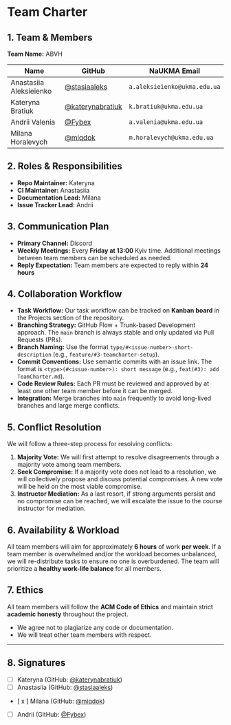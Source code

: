 # Team Charter

## 1. Team & Members

**Team Name:** ABVH

| Name | GitHub | NaUKMA Email |
|------|---------|--------------|
| Anastasiia Aleksieienko | [@stasiaaleks](https://github.com/stasiaaleks) | `a.aleksieienko@ukma.edu.ua` |
| Kateryna Bratiuk | [@katerynabratiuk](https://github.com/katerynabratiuk) | `k.bratiuk@ukma.edu.ua` |
| Andrii Valenia | [@Fybex](https://github.com/Fybex) | `a.valenia@ukma.edu.ua` |
| Milana Horalevych | [@miqdok](https://github.com/miqdok) | `m.horalevych@ukma.edu.ua` |

## 2. Roles & Responsibilities

* **Repo Maintainer:** Kateryna
* **CI Maintainer:** Anastasiia
* **Documentation Lead:** Milana
* **Issue Tracker Lead:** Andrii

## 3. Communication Plan

* **Primary Channel:** Discord
* **Weekly Meetings:** Every **Friday at 13:00** Kyiv time. Additional meetings between team members can be scheduled as needed.
* **Reply Expectation:** Team members are expected to reply within **24 hours**

## 4. Collaboration Workflow

* **Task Workflow:** Our task workflow can be tracked on **Kanban board** in the Projects section of the repository.
* **Branching Strategy:** GitHub Flow + Trunk-based Development approach. The `main` branch is always stable and only updated via Pull Requests (PRs).
* **Branch Naming:** Use the format `type/#<issue-number>-short-description` (e.g., `feature/#3-teamcharter-setup`).
* **Commit Conventions:** Use semantic commits with an issue link. The format is `<type>(#<issue-number>): short message` (e.g., `feat(#3): add TeamCharter.md`).
* **Code Review Rules:** Each PR must  be reviewed and approved by at least one other team member before it can be merged.
* **Integration:** Merge branches into `main` frequently to avoid long-lived branches and large merge conflicts.

## 5. Conflict Resolution

We will follow a three-step process for resolving conflicts:

1. **Majority Vote:** We will first attempt to resolve disagreements through a majority vote among team members.
2. **Seek Compromise:** If a majority vote does not lead to a resolution, we will collectively propose and discuss potential compromises. A new vote will be held on the most viable compromise.
3. **Instructor Mediation:** As a last resort, if strong arguments persist and no compromise can be reached, we will escalate the issue to the course instructor for mediation.

## 6. Availability & Workload

All team members will aim for approximately **6 hours** of work **per week**. If a team member is overwhelmed and/or the workload becomes unbalanced, we will re-distribute tasks to ensure no one is overburdened. The team will prioritize a **healthy work-life balance** for all members.

## 7. Ethics

All team members will follow the **ACM Code of Ethics** and maintain strict **academic honesty** throughout the project.

* We agree not to plagiarize any code or documentation.
* We will treat other team members with respect.

---

## 8. Signatures

* [ ] Kateryna (GitHub: [@katerynabratiuk](https://github.com/katerynabratiuk))
* [ ] Anastasiia (GitHub: [@stasiaaleks](https://github.com/stasiaaleks))
* [ x ] Milana (GitHub: [@miqdok](https://github.com/miqdok))
* [ ] Andrii (GitHub: [@Fybex](https://github.com/Fybex))